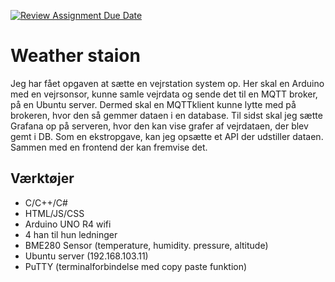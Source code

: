 [![Review Assignment Due Date](https://classroom.github.com/assets/deadline-readme-button-22041afd0340ce965d47ae6ef1cefeee28c7c493a6346c4f15d667ab976d596c.svg)](https://classroom.github.com/a/XBO6NBqk)

# Weather staion
Jeg har fået opgaven at sætte en vejrstation system op. Her skal en Arduino med en vejrsonsor, kunne samle vejrdata og sende det til en MQTT broker, på en Ubuntu server. Dermed skal en MQTTklient kunne lytte med på brokeren, hvor den så gemmer dataen i en database. Til sidst skal jeg sætte Grafana op på serveren, hvor den kan vise grafer af vejrdataen, der blev gemt i DB. Som en ekstropgave, kan jeg opsætte et API der udstiller dataen. Sammen med en frontend der kan fremvise det.
## Værktøjer
- C/C++/C#
- HTML/JS/CSS
- Arduino UNO R4 wifi
- 4 han til hun ledninger
- BME280 Sensor (temperature, humidity. pressure, altitude)
- Ubuntu server (192.168.103.11)
- PuTTY (terminalforbindelse med copy paste funktion)
